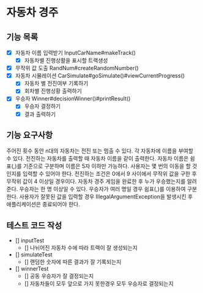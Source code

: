 # 자동차 경주

## 기능 목록
- [x] 자동차 이름 입력받기 InputCarName#makeTrack()
  - [x] 자동차별 진행상활을 표시할 트랙생성
- [x] 무작위 값 도출 RandNum#createRandomNumber()
- [x] 자동차 시뮬레이션 CarSimulate#goSimulate()#viewCurrentProgress()
  - [x] 자동차 별 전진여부 기록하기 
  - [x] 회차별 진행상황 출력하기 
- [x] 우승자 Winner#decisionWinner()#printResult()
    - [x] 우승자 결정하기
    - [x] 결과 출력하기

## 기능 요구사항
주어진 횟수 동안 n대의 자동차는 전진 또는 멈출 수 있다.
각 자동차에 이름을 부여할 수 있다. 전진하는 자동차를 출력할 때 자동차 이름을 같이 출력한다.
자동차 이름은 쉼표(,)를 기준으로 구분하며 이름은 5자 이하만 가능하다.
사용자는 몇 번의 이동을 할 것인지를 입력할 수 있어야 한다.
전진하는 조건은 0에서 9 사이에서 무작위 값을 구한 후 무작위 값이 4 이상일 경우이다.
자동차 경주 게임을 완료한 후 누가 우승했는지를 알려준다. 우승자는 한 명 이상일 수 있다.
우승자가 여러 명일 경우 쉼표(,)를 이용하여 구분한다.
사용자가 잘못된 값을 입력할 경우 IllegalArgumentException을 발생시킨 후 애플리케이션은 종료되어야 한다.

## 테스트 코드 작성
- [] inputTest
  - [] 나뉘어진 자동차 수에 따라 트랙이 잘 생성되는지
- [] simulateTest
  - [] 랜덤한 숫자에 따른 결과가 잘 기록되는지
- [] winnerTest
  - [] 공동 우승자가 잘 결정되는지
  - [] 자동차들이 모두 앞으로 가지 못한경우 모두 우승자로 결정되는지
